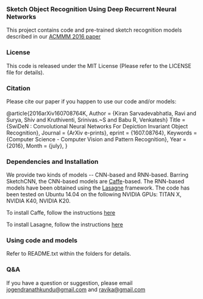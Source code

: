 ### Sketch Object Recognition Using Deep Recurrent Neural Networks


This project contains code and pre-trained sketch recognition models described in our [ACMMM 2016 paper](https://arxiv.org/abs/1607.08764)


### License

This code is released under the MIT License (Please refer to the LICENSE file for details).

### Citation
Please cite our paper if you happen to use our code and/or models:
	
		
@article{2016arXiv160708764K,
Author = {Kiran Sarvadevabhatla, Ravi and Surya, Shiv and Kruthiventi, Srinivas.~S and Babu R, Venkatesh}
Title = {SwiDeN : Convolutional Neural Networks For Depiction Invariant Object Recognition},
Journal = {ArXiv e-prints},
eprint = {1607.08764},
Keywords = {Computer Science - Computer Vision and Pattern Recognition},
Year = {2016},
Month = {july},
}

### Dependencies and Installation

We provide two kinds of models -- CNN-based and RNN-based. Barring SketchCNN, the CNN-based models are [Caffe](http://caffe.berkeleyvision.org)-based. The RNN-based models have been obtained using the [Lasagne](http://lasagne.readthedocs.io) framework. The code has been tested on Ubuntu 14.04 on the following NVIDIA GPUs: TITAN X, NVIDIA K40, NVIDIA K20. 

To install Caffe, follow the instructions [here](http://caffe.berkeleyvision.org/install_apt.html)

To install Lasagne, follow the instructions [here](http://lasagne.readthedocs.io/en/latest/user/installation.html)
																												     
### Using code and models

Refer to README.txt within the folders for details.

### Q&A

If you have a question or suggestion, please email jogendranathkundu@gmail.com and ravika@gmail.com
